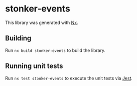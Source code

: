 # stonker-events

This library was generated with [Nx](https://nx.dev).

## Building

Run `nx build stonker-events` to build the library.

## Running unit tests

Run `nx test stonker-events` to execute the unit tests via [Jest](https://jestjs.io).

